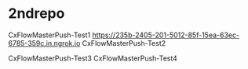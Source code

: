 # 2ndrepo
CxFlowMasterPush-Test1
https://235b-2405-201-5012-85f-15ea-63ec-6785-359c.in.ngrok.io
CxFlowMasterPush-Test2

CxFlowMasterPush-Test3
CxFlowMasterPush-Test4
